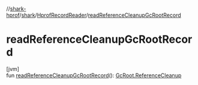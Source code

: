 //[shark-hprof](../../../index.md)/[shark](../index.md)/[HprofRecordReader](index.md)/[readReferenceCleanupGcRootRecord](read-reference-cleanup-gc-root-record.md)

# readReferenceCleanupGcRootRecord

[jvm]\
fun [readReferenceCleanupGcRootRecord](read-reference-cleanup-gc-root-record.md)(): [GcRoot.ReferenceCleanup](../-gc-root/-reference-cleanup/index.md)
